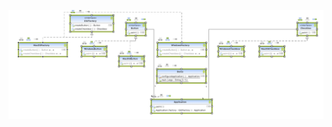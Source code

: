 ![Abstract Factory Pattern UML](https://github.com/muarshad01/Java-Design-Patterns/blob/main/Diagrams/abstract_factory/abstract_factory.png)
